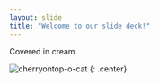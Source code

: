 ```yaml
---
layout: slide
title: "Welcome to our slide deck!"
---
```


Covered in cream.

![cherryontop-o-cat](https://octodex.github.com/images/cherryontop-o-cat.png)
{: .center}

